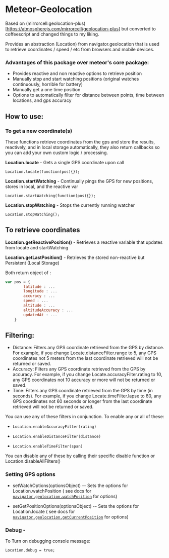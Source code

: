 Meteor-Geolocation
====================


Based on (mirrorcell:geolocation-plus)[https://atmospherejs.com/mirrorcell/geolocation-plus] but converted to coffeescript and changed things to my liking.

Provides an abstraction (Location) from navigator.geolocation that is used to retrieve coordinates / speed / etc from browsers and mobile devices.

### Advantages of this package over meteor's core package:

   * Provides reactive and non reactive options to retrieve position
   * Manually stop and start watching positions (original watches continuously, horrible for battery)
   * Manually get a one time position
   * Options to automatically filter for distance between points, time between locations, and gps accuracy

## How to use:

### To get a new coordinate(s)
These functions retrieve coordinates from the gps and store the results, reactively, and in local storage automatically, they also return callbacks so you can add your own custom logic / processing.
   
   
**Location.locate** -
Gets a single GPS coordinate upon call

```
Location.locate(function(pos){});
```
   
**Location.startWatching** -
Continually pings the GPS for new positions, stores in local, and the reactive var

```
Location.startWatching(function(pos){});
```
   
**Location.stopWatching** -
Stops the currently running watcher

```
Location.stopWatching();
```

## To retrieve coordinates
 
**Location.getReactivePosition()** -
Retrieves a reactive variable that updates from locate and startWatching

**Location.getLastPosition()** -
Retrieves the stored non-reactive but Persistent (Local Storage)

Both return object of :

````javascript
var pos = {
        latitude : ...
        longitude : ...
        accuracy : ...
        speed : ...
        altitude : ...
        altitudeAccuracy : ...
        updatedAt : ...
    }
````


## Filtering:
* Distance: 
   Filters any GPS coordinate retrieved from the GPS by distance. For example, if you change Locate.distanceFilter.range to 5, any GPS coordinates not 5 meters from the last coordinate retrieved will not be returned or saved.
* Accuracy:
   Filters any GPS coordinate retrieved from the GPS by accuracy. For example, if you change Locate.accuracyFilter.rating to 10, any GPS coordinates not 10 accuracy or more will not be returned or saved.
* Time:
   Filters any GPS coordinate retrieved from the GPS by time (in seconds). For example, if you change Locate.timeFilter.lapse to 60, any GPS coordinates not 60 seconds or longer from the last coordinate retrieved will not be returned or saved.

You can use any of these filters in conjunction. To enable any or all of these:

   * `Location.enableAccuracyFilter(rating)`

   * `Location.enableDistanceFilter(distance)`

   * `Location.enableTimeFilter(span)`

You can disable any of these by calling their specific disable function or Location.disableAllFilters()

### Setting GPS options

* setWatchOptions(optionsObject) -- Sets the options for Location.watchPosition ( see docs for [`navigator.geolocation.watchPosition`](https://developer.mozilla.org/en-US/docs/Web/API/PositionOptions) for options)

* setGetPositionOptions(optionsObject) -- Sets the options for Location.locate ( see docs for [`navigator.geolocation.getCurrentPosition`](https://developer.mozilla.org/en-US/docs/Web/API/PositionOptions) for options)

### Debug -
To Turn on debugging console message: 

```
Location.debug = true;
```

